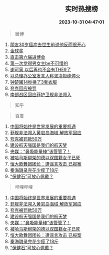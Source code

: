 <div align="center"><h2>实时热搜榜</h2><h4>2023-10-31 04:47:01</h4></div>

> 微博  

1. [朋友30岁癌症去世生前说他反而很开心](https://s.weibo.com/weibo?q=%23%E6%9C%8B%E5%8F%8B30%E5%B2%81%E7%99%8C%E7%97%87%E5%8E%BB%E4%B8%96%E7%94%9F%E5%89%8D%E8%AF%B4%E4%BB%96%E5%8F%8D%E8%80%8C%E5%BE%88%E5%BC%80%E5%BF%83%23&t=31&band_rank=1&Refer=top)<br />
2. [金球奖](https://s.weibo.com/weibo?q=%E9%87%91%E7%90%83%E5%A5%96&t=31&band_rank=2&Refer=top)<br />
3. [直击第六届进博会](https://s.weibo.com/weibo?q=%23%E7%9B%B4%E5%87%BB%E7%AC%AC%E5%85%AD%E5%B1%8A%E8%BF%9B%E5%8D%9A%E4%BC%9A%23&t=31&band_rank=3&Refer=top)<br />
4. [第一次觉得男女主be不可惜的](https://s.weibo.com/weibo?q=%23%E7%AC%AC%E4%B8%80%E6%AC%A1%E8%A7%89%E5%BE%97%E7%94%B7%E5%A5%B3%E4%B8%BBbe%E4%B8%8D%E5%8F%AF%E6%83%9C%E7%9A%84%23&t=31&band_rank=4&Refer=top)<br />
5. [谢可寅 以后再也不会有THE9了](https://s.weibo.com/weibo?q=%E8%B0%A2%E5%8F%AF%E5%AF%85%20%E4%BB%A5%E5%90%8E%E5%86%8D%E4%B9%9F%E4%B8%8D%E4%BC%9A%E6%9C%89THE9%E4%BA%86&t=31&band_rank=5&Refer=top)<br />
6. [以总理办公室发言人称坚决拒绝停火](https://s.weibo.com/weibo?q=%23%E4%BB%A5%E6%80%BB%E7%90%86%E5%8A%9E%E5%85%AC%E5%AE%A4%E5%8F%91%E8%A8%80%E4%BA%BA%E7%A7%B0%E5%9D%9A%E5%86%B3%E6%8B%92%E7%BB%9D%E5%81%9C%E7%81%AB%23&t=31&band_rank=6&Refer=top)<br />
7. [钟楚曦14秒换了3套衣服](https://s.weibo.com/weibo?q=%23%E9%92%9F%E6%A5%9A%E6%9B%A614%E7%A7%92%E6%8D%A2%E4%BA%863%E5%A5%97%E8%A1%A3%E6%9C%8D%23&t=31&band_rank=7&Refer=top)<br />
8. [夸克回应被罚](https://s.weibo.com/weibo?q=%23%E5%A4%B8%E5%85%8B%E5%9B%9E%E5%BA%94%E8%A2%AB%E7%BD%9A%23&t=31&band_rank=8&Refer=top)<br />
9. [南部战区回应菲护卫舰非法闯入](https://s.weibo.com/weibo?q=%23%E5%8D%97%E9%83%A8%E6%88%98%E5%8C%BA%E5%9B%9E%E5%BA%94%E8%8F%B2%E6%8A%A4%E5%8D%AB%E8%88%B0%E9%9D%9E%E6%B3%95%E9%97%AF%E5%85%A5%23&t=31&band_rank=9&Refer=top)<br />

> 知乎  


> 百度  

1. [中国将始终是世界发展的重要机遇](https://www.baidu.com/s?wd=%E4%B8%AD%E5%9B%BD%E5%B0%86%E5%A7%8B%E7%BB%88%E6%98%AF%E4%B8%96%E7%95%8C%E5%8F%91%E5%B1%95%E7%9A%84%E9%87%8D%E8%A6%81%E6%9C%BA%E9%81%87&sa=fyb_news&rsv_dl=fyb_news)<br />
2. [菲舰非法闯入黄岩岛海域 解放军回应](https://www.baidu.com/s?wd=%E8%8F%B2%E8%88%B0%E9%9D%9E%E6%B3%95%E9%97%AF%E5%85%A5%E9%BB%84%E5%B2%A9%E5%B2%9B%E6%B5%B7%E5%9F%9F+%E8%A7%A3%E6%94%BE%E5%86%9B%E5%9B%9E%E5%BA%94&sa=fyb_news&rsv_dl=fyb_news)<br />
3. [夸克被罚款50万](https://www.baidu.com/s?wd=%E5%A4%B8%E5%85%8B%E8%A2%AB%E7%BD%9A%E6%AC%BE50%E4%B8%87&sa=fyb_news&rsv_dl=fyb_news)<br />
4. [建设航天强国是我们的航天梦](https://www.baidu.com/s?wd=%E5%BB%BA%E8%AE%BE%E8%88%AA%E5%A4%A9%E5%BC%BA%E5%9B%BD%E6%98%AF%E6%88%91%E4%BB%AC%E7%9A%84%E8%88%AA%E5%A4%A9%E6%A2%A6&sa=fyb_news&rsv_dl=fyb_news)<br />
5. [央媒：“鼻吸能量棒”该管管了！](https://www.baidu.com/s?wd=%E5%A4%AE%E5%AA%92%EF%BC%9A%E2%80%9C%E9%BC%BB%E5%90%B8%E8%83%BD%E9%87%8F%E6%A3%92%E2%80%9D%E8%AF%A5%E7%AE%A1%E7%AE%A1%E4%BA%86%EF%BC%81&sa=fyb_news&rsv_dl=fyb_news)<br />
6. [被哈马斯绑架的德以双国籍女子已死](https://www.baidu.com/s?wd=%E8%A2%AB%E5%93%88%E9%A9%AC%E6%96%AF%E7%BB%91%E6%9E%B6%E7%9A%84%E5%BE%B7%E4%BB%A5%E5%8F%8C%E5%9B%BD%E7%B1%8D%E5%A5%B3%E5%AD%90%E5%B7%B2%E6%AD%BB&sa=fyb_news&rsv_dl=fyb_news)<br />
7. [恒大歌舞团团长：遭谣言攻击 已报案](https://www.baidu.com/s?wd=%E6%81%92%E5%A4%A7%E6%AD%8C%E8%88%9E%E5%9B%A2%E5%9B%A2%E9%95%BF%EF%BC%9A%E9%81%AD%E8%B0%A3%E8%A8%80%E6%94%BB%E5%87%BB+%E5%B7%B2%E6%8A%A5%E6%A1%88&sa=fyb_news&rsv_dl=fyb_news)<br />
8. [秦海璐录完花少瘦了18斤](https://www.baidu.com/s?wd=%E7%A7%A6%E6%B5%B7%E7%92%90%E5%BD%95%E5%AE%8C%E8%8A%B1%E5%B0%91%E7%98%A6%E4%BA%8618%E6%96%A4&sa=fyb_news&rsv_dl=fyb_news)<br />
9. [“保健石”可放心佩戴？](https://www.baidu.com/s?wd=%E2%80%9C%E4%BF%9D%E5%81%A5%E7%9F%B3%E2%80%9D%E5%8F%AF%E6%94%BE%E5%BF%83%E4%BD%A9%E6%88%B4%EF%BC%9F&sa=fyb_news&rsv_dl=fyb_news)<br />

> 哔哩哔哩  

1. [中国将始终是世界发展的重要机遇](https://www.baidu.com/s?wd=%E4%B8%AD%E5%9B%BD%E5%B0%86%E5%A7%8B%E7%BB%88%E6%98%AF%E4%B8%96%E7%95%8C%E5%8F%91%E5%B1%95%E7%9A%84%E9%87%8D%E8%A6%81%E6%9C%BA%E9%81%87&sa=fyb_news&rsv_dl=fyb_news)<br />
2. [菲舰非法闯入黄岩岛海域 解放军回应](https://www.baidu.com/s?wd=%E8%8F%B2%E8%88%B0%E9%9D%9E%E6%B3%95%E9%97%AF%E5%85%A5%E9%BB%84%E5%B2%A9%E5%B2%9B%E6%B5%B7%E5%9F%9F+%E8%A7%A3%E6%94%BE%E5%86%9B%E5%9B%9E%E5%BA%94&sa=fyb_news&rsv_dl=fyb_news)<br />
3. [夸克被罚款50万](https://www.baidu.com/s?wd=%E5%A4%B8%E5%85%8B%E8%A2%AB%E7%BD%9A%E6%AC%BE50%E4%B8%87&sa=fyb_news&rsv_dl=fyb_news)<br />
4. [建设航天强国是我们的航天梦](https://www.baidu.com/s?wd=%E5%BB%BA%E8%AE%BE%E8%88%AA%E5%A4%A9%E5%BC%BA%E5%9B%BD%E6%98%AF%E6%88%91%E4%BB%AC%E7%9A%84%E8%88%AA%E5%A4%A9%E6%A2%A6&sa=fyb_news&rsv_dl=fyb_news)<br />
5. [央媒：“鼻吸能量棒”该管管了！](https://www.baidu.com/s?wd=%E5%A4%AE%E5%AA%92%EF%BC%9A%E2%80%9C%E9%BC%BB%E5%90%B8%E8%83%BD%E9%87%8F%E6%A3%92%E2%80%9D%E8%AF%A5%E7%AE%A1%E7%AE%A1%E4%BA%86%EF%BC%81&sa=fyb_news&rsv_dl=fyb_news)<br />
6. [被哈马斯绑架的德以双国籍女子已死](https://www.baidu.com/s?wd=%E8%A2%AB%E5%93%88%E9%A9%AC%E6%96%AF%E7%BB%91%E6%9E%B6%E7%9A%84%E5%BE%B7%E4%BB%A5%E5%8F%8C%E5%9B%BD%E7%B1%8D%E5%A5%B3%E5%AD%90%E5%B7%B2%E6%AD%BB&sa=fyb_news&rsv_dl=fyb_news)<br />
7. [恒大歌舞团团长：遭谣言攻击 已报案](https://www.baidu.com/s?wd=%E6%81%92%E5%A4%A7%E6%AD%8C%E8%88%9E%E5%9B%A2%E5%9B%A2%E9%95%BF%EF%BC%9A%E9%81%AD%E8%B0%A3%E8%A8%80%E6%94%BB%E5%87%BB+%E5%B7%B2%E6%8A%A5%E6%A1%88&sa=fyb_news&rsv_dl=fyb_news)<br />
8. [秦海璐录完花少瘦了18斤](https://www.baidu.com/s?wd=%E7%A7%A6%E6%B5%B7%E7%92%90%E5%BD%95%E5%AE%8C%E8%8A%B1%E5%B0%91%E7%98%A6%E4%BA%8618%E6%96%A4&sa=fyb_news&rsv_dl=fyb_news)<br />
9. [“保健石”可放心佩戴？](https://www.baidu.com/s?wd=%E2%80%9C%E4%BF%9D%E5%81%A5%E7%9F%B3%E2%80%9D%E5%8F%AF%E6%94%BE%E5%BF%83%E4%BD%A9%E6%88%B4%EF%BC%9F&sa=fyb_news&rsv_dl=fyb_news)<br />
